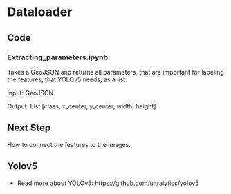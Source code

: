 # Dataloader

## Code

### Extracting_parameters.ipynb

Takes a GeoJSON and returns all parameters, that are important for labeling the features, that YOLOv5 needs, as a list.

Input: GeoJSON

Output: List [class, x_center, y_center, width, height]


## Next Step

How to connect the features to the images.

## Yolov5

- Read more about YOLOv5: https://github.com/ultralytics/yolov5
